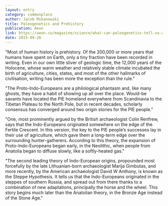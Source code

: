 ```yaml
---
layout: entry
category: commonplace
author: Jacob Mikanowski
title: Paleogenetics and Prehistory
publication: Aeon
link: https://aeon.co/magazine/science/what-can-paleogenetics-tell-us-about-prehistory
date: 2015-09-26
---
```

 
"Most of human history is prehistory. Of the 200,000 or more years that humans have spent on Earth, only a tiny fraction have been recorded in writing. Even in our own little sliver of geologic time, the 12,000 years of the Holocene, whose warm weather and relatively stable climate incubated the birth of agriculture, cities, states, and most of the other hallmarks of civilisation, writing has been more the exception than the rule."

"The Proto-Indo-Europeans are a philological phantasm and, like many ghosts, they have a habit of showing up all over the place. Would-be savants have located the PIE homeland everywhere from Scandinavia to the Tibetan Plateau to the North Pole, but in recent decades, scholarly consensus has converged around two origin stories for the PIE people."

"One, most prominently argued by the British archaeologist Colin Renfrew, says that the Indo-Europeans originated somewhere on the edge of the Fertile Crescent. In this version, the key to the PIE people’s successes lay in their use of agriculture, which gave them a long-term edge over the surrounding hunter-gatherers. According to this theory, the expansion of Proto-Indo-Europeans began early, in the Neolithic, when people from Anatolia began to diffuse slowly, like a softly-heated gas."

"The second leading theory of Indo-European origins, propounded most forcefully by the late Lithuanian-born archaeologist Marija Gimbutas, and more recently, by the American archaeologist David W Anthony, is known as the Steppe Hypothesis. It tells us that the Indo-Europeans originated in the steppes of southern Russia, and spread out from there thanks to a combination of new adaptations, principally the horse and the wheel. This story begins much later than the Anatolian theory, in the Bronze Age instead of the Stone Age."
